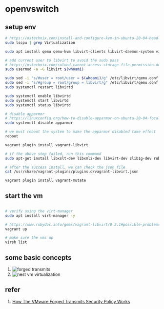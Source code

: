# openvswitch

## setup env

```bash
# https://ostechnix.com/install-and-configure-kvm-in-ubuntu-20-04-headless-server/
sudo lscpu | grep Virtualization

sudo apt install qemu qemu-kvm libvirt-clients libvirt-daemon-system virtinst bridge-utils

# add current user to libvirt to avoid the sudo pass
# https://ostechnix.com/solved-cannot-access-storage-file-permission-denied-error-in-kvm-libvirt/
sudo usermod -a -G libvirt $(whoami)

sudo sed -i "s/#user = root/user = $(whoami)/g" /etc/libvirt/qemu.conf
sudo sed -i "s/#group = root/group = libvirt/g" /etc/libvirt/qemu.conf
sudo systemctl restart libvirtd

sudo systemctl enable libvirtd
sudo systemctl start libvirtd
sudo systemctl status libvirtd

# disable apparmor
# https://linuxconfig.org/how-to-disable-apparmor-on-ubuntu-20-04-focal-fossa-linux
sudo systemctl disable apparmor

# we must reboot the system to make the apparmor disabled take effect
reboot

vagrant plugin install vagrant-libvirt

# if the above step failed, run this command
sudo apt-get install libxslt-dev libxml2-dev libvirt-dev zlib1g-dev ruby-dev

# after the success install, we can check the json file
cat /usr/share/vagrant-plugins/plugins.d/vagrant-libvirt.json

vagrant plugin install vagrant-mutate

```

## start the vm

```bash

# verify using the virt-manager
sudo apt install virt-manager -y

# https://www.rubydoc.info/gems/vagrant-libvirt/0.2.1#possible-problems-with-plugin-installation-on-linux
vagrant up

# make sure the vms up
virsh list

```

## some basic concepts

1. ![forged transmits](https://i0.wp.com/wahlnetwork.com/wp-content/uploads/2013/04/virtual-vm-mac.png)
2. ![nest vm virtualization](https://storpool.com/wp-content/uploads/2019/11/pasted-image-0.png)

## refer

1. [How The VMware Forged Transmits Security Policy Works](https://wahlnetwork.com/2013/04/29/how-the-vmware-forged-transmits-security-policy-works/)
